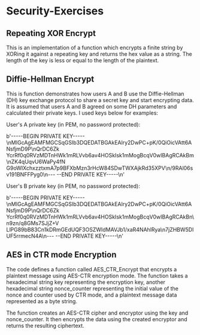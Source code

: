 # Security-Exercises

## Repeating XOR Encrypt
This is an implementation of a function which encrypts a finite string by XORing it against a repeating key and returns the hex value as a string. The length of the key is less or equal to the length of the plaintext.

## Diffie-Hellman Encrypt
This is function demonstrates how users A and B use the Diffie-Hellman (DH) key exchange protocol to share a secret key and start encrypting data. It is assumed that users A and B agreed on some DH parameters and calculated their private keys. I used keys below for examples:

User's A private key (in PEM, no password protected):

b'-----BEGIN PRIVATE KEY-----
\nMIGcAgEAMFMGCSqGSIb3DQEDATBGAkEAlry2DwPC+pK/0QiOicVAtt6ANsfjmD9P\nQrDC6Zk
YcrRf0q0RVzMDTnHWk1mRLVvb6av4HOSkIsk1mMogBcqV0wIBAgRCAkBm\nZK4qUqvU6WaPy4fN
G9oWIXchxzztxmA7p9BFXbMzn3rHcW84SDwTWXAjkRd35XPV\n/9RAl06sv191BNFFPyg0\n---
--END PRIVATE KEY-----\n'


User's B private key (in PEM, no password protected):

b'-----BEGIN PRIVATE KEY-----
\nMIGcAgEAMFMGCSqGSIb3DQEDATBGAkEAlry2DwPC+pK/0QiOicVAtt6ANsfjmD9P\nQrDC6Zk
YcrRf0q0RVzMDTnHWk1mRLVvb6av4HOSkIsk1mMogBcqV0wIBAgRCAkBn\n9zn/q8GMs7SJjZ+V
LlPG89bB83Cn1kDRmGEdUQF3OSZWIdMAVJb1/xaR4NAhlRya\n7jZHBW5DlUF5rrmecN4A\n---
--END PRIVATE KEY-----\n'

## AES in CTR mode Encryption
The code defines a function called AES_CTR_Encrypt that encrypts a plaintext message using AES-CTR encryption mode. The function takes a hexadecimal string key representing the encryption key, another hexadecimal string nonce_counter representing the initial value of the nonce and counter used by CTR mode, and a plaintext message data represented as a byte string.

The function creates an AES-CTR cipher and encryptor using the key and nonce_counter. It then encrypts the data using the created encryptor and returns the resulting ciphertext.
